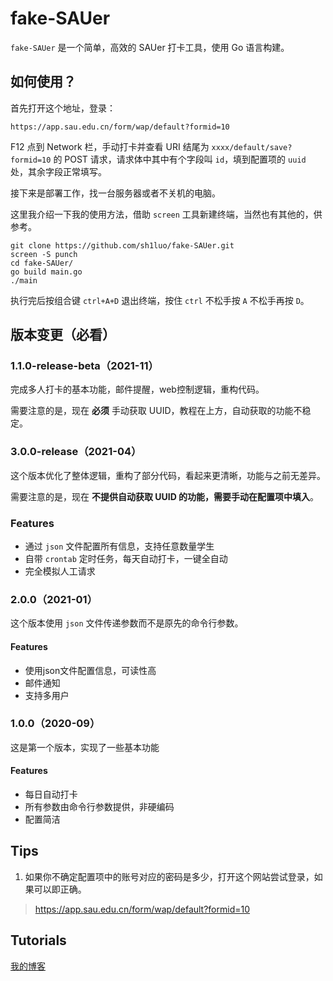 # fake-SAUer

`fake-SAUer` 是一个简单，高效的 SAUer 打卡工具，使用 Go 语言构建。

## 如何使用？

首先打开这个地址，登录：

```
https://app.sau.edu.cn/form/wap/default?formid=10
```

F12 点到 Network 栏，手动打卡并查看 URI 结尾为 `xxxx/default/save?formid=10` 的 POST 请求，请求体中其中有个字段叫 `id`，填到配置项的 `uuid` 处，其余字段正常填写。

接下来是部署工作，找一台服务器或者不关机的电脑。

这里我介绍一下我的使用方法，借助 `screen` 工具新建终端，当然也有其他的，供参考。

```shell
git clone https://github.com/sh1luo/fake-SAUer.git
screen -S punch
cd fake-SAUer/
go build main.go
./main
```

执行完后按组合键 `ctrl+A+D` 退出终端，按住 `ctrl` 不松手按 `A` 不松手再按 `D`。

## 版本变更（必看）

###  1.1.0-release-beta（2021-11）

完成多人打卡的基本功能，邮件提醒，web控制逻辑，重构代码。

需要注意的是，现在 **必须** 手动获取 UUID，教程在上方，自动获取的功能不稳定。

### 3.0.0-release（2021-04）

这个版本优化了整体逻辑，重构了部分代码，看起来更清晰，功能与之前无差异。

需要注意的是，现在 **不提供自动获取 UUID 的功能，需要手动在配置项中填入**。

### Features

- 通过 `json` 文件配置所有信息，支持任意数量学生
- 自带 `crontab` 定时任务，每天自动打卡，一键全自动
- 完全模拟人工请求

### 2.0.0（2021-01）

这个版本使用 `json` 文件传递参数而不是原先的命令行参数。

#### Features

- 使用json文件配置信息，可读性高
- 邮件通知
- 支持多用户

### 1.0.0（2020-09）

这是第一个版本，实现了一些基本功能

#### Features

- 每日自动打卡
- 所有参数由命令行参数提供，非硬编码
- 配置简洁

## Tips

1. 如果你不确定配置项中的账号对应的密码是多少，打开这个网站尝试登录，如果可以即正确。

> https://app.sau.edu.cn/form/wap/default?formid=10

## Tutorials

[我的博客](https://kcode.icu/)
